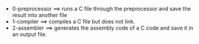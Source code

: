 - 0-preprocessor ==>	runs a C file through the preprocessor and save the result into another file
- 1-compiler ==>	compiles a C file but does not link.
- 2-assembler ==>	generates the assembly code of a C code and save it in an output file.
